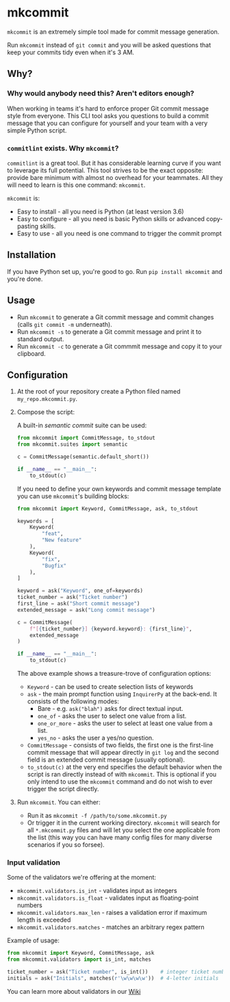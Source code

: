 # mkcommit

`mkcommit` is an extremely simple tool made for commit message generation.

Run `mkcommit` instead of `git commit` and you will be asked questions that keep your commits tidy even when it's 3 AM.

## Why?

### Why would anybody need this? Aren't editors enough?

When working in teams it's hard to enforce proper Git commit message style from everyone. This CLI tool asks you questions to build a commit message that you can configure for yourself and your team with a very simple Python script.

### `commitlint` exists. Why `mkcommit`?

`commitlint` is a great tool. But it has considerable learning curve if you want to leverage its full potential. This tool strives to be the exact opposite: provide bare minimum with almost no overhead for your teammates. All they will need to learn is this one command: `mkcommit`.

`mkcommit` is:

- Easy to install - all you need is Python (at least version 3.6)
- Easy to configure - all you need is basic Python skills or advanced copy-pasting skills.
- Easy to use - all you need is one command to trigger the commit prompt

## Installation

If you have Python set up, you're good to go. Run `pip install mkcommit` and you're done.

## Usage

- Run `mkcommit` to generate a Git commit message and commit changes (calls `git commit -m` underneath).
- Run `mkcommit -s` to generate a Git commit message and print it to standard output.
- Run `mkcommit -c` to generate a Git commmit message and copy it to your clipboard.

## Configuration

1. At the root of your repository create a Python filed named `my_repo.mkcommit.py`.
2. Compose the script:

    A built-in _semantic commit_ suite can be used:

    ```python
    from mkcommit import CommitMessage, to_stdout
    from mkcommit.suites import semantic

    c = CommitMessage(semantic.default_short())

    if __name__ == "__main__":
        to_stdout(c)
    ```

    If you need to define your own keywords and commit message template you can use `mkcommit`'s building blocks:

    ```python
    from mkcommit import Keyword, CommitMessage, ask, to_stdout

    keywords = [
        Keyword(
            "feat",
            "New feature"
        ),
        Keyword(
            "fix",
            "Bugfix"
        ),
    ]

    keyword = ask("Keyword", one_of=keywords)
    ticket_number = ask("Ticket number")
    first_line = ask("Short commit message")
    extended_message = ask("Long commit message")

    c = CommitMessage(
        f"[{ticket_number}] {keyword.keyword}: {first_line}",
        extended_message
    )

    if __name__ == "__main__":
        to_stdout(c)
    ```

    The above example shows a treasure-trove of configuration options:
    - `Keyword` - can be used to create selection lists of keywords
    - `ask` - the main prompt function using `InquirerPy` at the back-end. It consists of the following modes:
      - Bare - e.g. `ask("blah")` asks for direct textual input.
      - `one_of` - asks the user to select one value from a list.
      - `one_or_more` - asks the user to select at least one value from a list.
      - `yes_no` - asks the user a yes/no question.
    - `CommitMessage` - consists of two fields, the first one is the first-line commit message that will appear directly in `git log` and the second field is an extended commit message (usually optional).
    - `to_stdout(c)` at the very end specifies the default behavior when the script is ran directly instead of with `mkcommit`. This is optional if you only intend to use the `mkcommit` command and do not wish to ever trigger the script directly.
3. Run `mkcommit`. You can either:
    - Run it as `mkcommit -f /path/to/some.mkcommit.py`
    - Or trigger it in the current working directory. `mkcommit` will search for all `*.mkcommit.py` files and will let you select the one applicable from the list (this way you can have many config files for many diverse scenarios if you so forsee).

### Input validation

Some of the validators we're offering at the moment:

- `mkcommit.validators.is_int` - validates input as integers
- `mkcommit.validators.is_float` - validates input as floating-point numbers
- `mkcommit.validators.max_len` - raises a validation error if maximum length is exceeded
- `mkcommit.validators.matches` - matches an arbitrary regex pattern

Example of usage:

```python
from mkcommit import Keyword, CommitMessage, ask
from mkcommit.validators import is_int, matches

ticket_number = ask("Ticket number", is_int())    # integer ticket number
initials = ask("Initials", matches(r'\w\w\w\w'))  # 4-letter initials
```

You can learn more about validators in our [Wiki](https://github.com/kjczarne/mkcommit.wiki.git)
